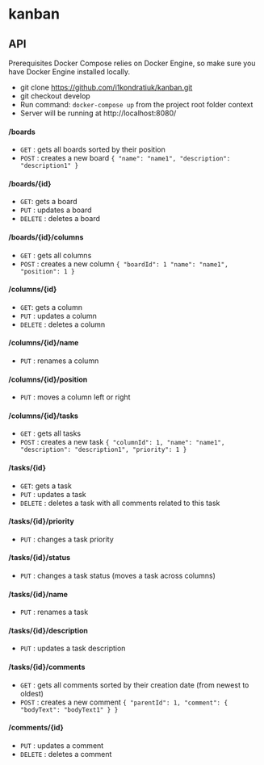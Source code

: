 # kanban

## API

Prerequisites
Docker Compose relies on Docker Engine, so make sure you have Docker Engine installed locally.
- git clone https://github.com/i1kondratiuk/kanban.git
- git checkout develop
- Run command: `docker-compose up` from the project root folder context
- Server will be running at http://localhost:8080/

#### /boards
* `GET` : gets all boards sorted by their position
* `POST` : creates a new board
`{
    "name": "name1",
    "description": "description1"
}`

#### /boards/{id}
* `GET`: gets a board
* `PUT` : updates a board
* `DELETE` : deletes a board

#### /boards/{id}/columns
* `GET` : gets all columns
* `POST` : creates a new column
`{
    "boardId": 1
    "name": "name1",
    "position": 1
}`

#### /columns/{id}
* `GET`: gets a column
* `PUT` : updates a column
* `DELETE` : deletes a column

#### /columns/{id}/name
* `PUT` : renames a column

#### /columns/{id}/position
* `PUT` : moves a column left or right

#### /columns/{id}/tasks
* `GET` : gets all tasks
* `POST` : creates a new task
`{
    "columnId": 1,
    "name": "name1",
    "description": "description1",
    "priority": 1
}`

#### /tasks/{id}
* `GET`: gets a task
* `PUT` : updates a task
* `DELETE` : deletes a task with all comments related to this task

#### /tasks/{id}/priority
* `PUT` : changes a task priority

#### /tasks/{id}/status
* `PUT` : changes a task status (moves a task across columns)

#### /tasks/{id}/name
* `PUT` : renames a task

#### /tasks/{id}/description
* `PUT` : updates a task description

#### /tasks/{id}/comments
* `GET` : gets all comments sorted by their creation date (from newest to oldest)
* `POST` : creates a new comment
`{
    "parentId": 1,
    "comment": {
        "bodyText": "bodyText1"
    }
}`

#### /comments/{id}
* `PUT` : updates a comment
* `DELETE` : deletes a comment
